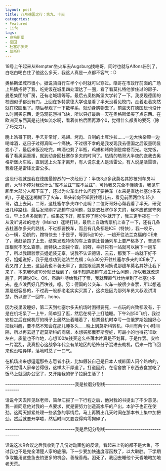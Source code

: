 ```yaml
---
layout: post
title: 八月德国之行：第九、十天
categories:
- Featured
- Life
tags:
- 奥格斯堡
- 德国
- 杜塞尔多夫
- 莫斯科
---
```


18号上午起来从Kempten坐火车去Augsburg找皓哥，同时也就与Alfons告别了，白吃白喝白住了他这么多天，我这人真是一点都不客气：D

奥格斯堡城市很小，据说骑自行车半个小时就可以穿过。皓哥在市政厅前面的广场上热情招待了我，吃完饭在城里四处溜达了一圈，看了看莫扎特他爹住过的房子、曼恩集团的厂房，还有老城墙等等。最后去奥格斯堡大学转了一下。我发现德国的校园似乎都没有门，上回在多特蒙德大学也是看了半天没看见校门，走着走着突然就在校园里了。随后参观了一下数学系，就动身购物去了。前些天在德国玩也没什么时间买东西，走马观花游得飞快，所以只好最后一天在奥格斯堡买了点东西。在欧洲买东西真是花钱如流水啊，看着价格后面再添个0，觉得什么都贵的要死（除了巧克力）。

晚上皓哥下厨，手艺非常好，鸡翅、烤肉、自制的土豆沙拉……一边大快朵颐一边喝啤酒，这日子过得真叫一个痛快。不过很不幸的是我发现我去德国之后饭量明显变小了，最后米饭没吃完，啤酒也剩了半瓶，鸡翅和烤肉倒是席卷而光。吃完饭，看了看奥运重播，就到动身回杜塞尔多夫的时间了。热情的皓哥大半夜的送我去奥格斯堡火车站，直到送上火车才离开，有人说东北人是活雷公，有人说是活雷锋，我看还是雷锋比雷公多。

这段行程就是我在德国最惨烈的一次经历了：半夜3点多我莫名其妙被列车员叫醒，大爷不停对我说什么“库不兰兹”“库不兰兹”，可怜我又完全不懂德语，我见车厢里大部分人都下车了，还以为火车出什么问题了要换车（本来是直达杜塞尔多夫的），于是迷迷糊糊下了火车，晕头转向不知要往哪儿去，看见前面两位年轻小哥，边上去问，二哥，这杜塞尔多夫咋个走啊？二位哥哥好心帮我看了半天，研究出几种路线，最后发现刚才那趟车没问题，就是去杜塞尔多夫的，我本应该坚守岗位，早上6点多就到了，结果这下好，那车停了两分钟就开了，我三更半夜在一个从没听说过的地方（Mainz）迷糊打转，最后上自动售票机上查了一下，还有几条去杜塞尔多夫的路线，不过都要换车，而且有几条都是ICE（特快），我一咬牙，心一横，奶奶的，蹭特快去！于是乎，等到5点10分，一趟开往法兰克福的ICE来了，我赶紧跑了上去，结果发现特快的车上查票比普通列车上要严格多了，普通车压根就不怎么查票，而特快上面挨个查，妈呀，幸好只有一站就可以换下一趟车了，所以我跟验票员姐姐装无辜，说我不认识德语，云云，那我下一站就下好不好，姐姐说好，我于是成功到达法兰克福；6点30分开往杜塞尔多夫的ICE来了，我又蹭了上去，这回我也不装无辜了，直接跟验票员阿姨说那趟车莫名其妙让我下来了，本来我6点10分就已经到了，但不知道那趟车发生什么问题，所以我就改这趟了，阿姨说Ok，OK，然后咔哧给我打了票，我就理直气壮地坐到了杜塞尔多夫。差点浪费好几百块钱，噫。另：德国的公交车、火车一般很少查票，所以想逃票是很容易的，不过我一般都老老实实买票了，这次是因为那列车员大叔没讲清楚，所以蹭了一回车，hoho。

因为夜里没睡好，第二天到杜塞尔多夫机场时困得要死，一点玩的兴致都没有，于是在机场呆了一上午，简单逛了逛，然后在椅子上打瞌睡。下午2点50飞机，我过安检之后在候机厅的椅子上居然坐着睡着了，检票登机时幸亏一位俄罗斯姐姐好心把我叫醒，要不然不知会在那儿睡多久……晚上到莫斯科转机，中间有两个小时间隔，所以再去逛了逛莫斯科的商店，本想买那俄罗斯套娃，可最小的也得花10欧左右，质量也不咋地，心想100块钱买这么些薄木片真是不划算，于是作罢。安检一片混乱，我真担心这战争年代会有某地区的恐怖分子混进去劫机，后来一路飞回来也没啥异样，落地时总了一口气。

在机场出来想逗逗那些志愿者小孩，比如假装自己是日本人或韩国人问个路啥的，不过觉得人家辛苦得很，这样太不厚道了。打道回府。在宿舍放下东西去食堂吃了饭马上就回办公室了，又开始我的驴子拉磨生活了！

-----------------------------------我是拉磨分割线-----------------------------------

话说今天去拜见赵老师，简单汇报了一下行程之后，他对我的书提出了不少意见。我一直同意他对我的一点要求，就是要努力创造高水平的产出。本驴子也正在使劲。这两天抓紧处理一些紧急的事情后，马上再腾出几天时间在那本书上集中加把劲。然后就要开学喽，然后时间又要变得鸡零狗碎了。

-----------------------------------我是后记分割线-----------------------------------

话说这次R会议之后我收到了几份对动画包的反馈，看起来上钩的都不是大鱼，不过我也不是完全清楚人家的底细。下一步要加快速度写函数了，以大取胜。下学期争取能用这些鱼去钓更多的机会。善哉善哉。困死了，我回去睡他个天昏地暗加地老天荒。
